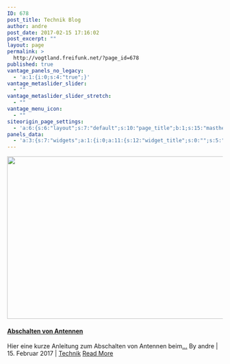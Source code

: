 ```yaml
---
ID: 678
post_title: Technik Blog
author: andre
post_date: 2017-02-15 17:16:02
post_excerpt: ""
layout: page
permalink: >
  http://vogtland.freifunk.net/?page_id=678
published: true
vantage_panels_no_legacy:
  - 'a:1:{i:0;s:4:"true";}'
vantage_metaslider_slider:
  - ""
vantage_metaslider_slider_stretch:
  - ""
vantage_menu_icon:
  - ""
siteorigin_page_settings:
  - 'a:6:{s:6:"layout";s:7:"default";s:10:"page_title";b:1;s:15:"masthead_margin";b:1;s:13:"footer_margin";b:1;s:13:"hide_masthead";b:0;s:19:"hide_footer_widgets";b:0;}'
panels_data:
  - 'a:3:{s:7:"widgets";a:1:{i:0;a:11:{s:12:"widget_title";s:0:"";s:5:"posts";s:144:"post_type=post&tax_query=category:technik-blog&date_query={"after":"","before":""}&orderby=date&order=DESC&posts_per_page=10&sticky=&additional=";s:9:"alignment";s:4:"left";s:6:"layout";s:14:"twelve columns";s:14:"excerpt_lenght";d:10;s:14:"read_more_text";s:9:"Read More";s:14:"title_linkable";b:1;s:14:"image_linkable";b:1;s:16:"blog_one_styling";a:4:{s:11:"title_color";b:0;s:13:"content_color";b:0;s:10:"meta_color";b:0;s:24:"so_field_container_state";s:6:"closed";}s:12:"_sow_form_id";s:13:"58a48815e3ed8";s:11:"panels_info";a:6:{s:5:"class";s:14:"Blog_Style_One";s:4:"grid";i:0;s:4:"cell";i:0;s:2:"id";i:0;s:9:"widget_id";s:36:"b1b84378-1874-4a5e-bcdb-ea547e0082ce";s:5:"style";a:2:{s:27:"background_image_attachment";b:0;s:18:"background_display";s:4:"tile";}}}}s:5:"grids";a:1:{i:0;a:2:{s:5:"cells";i:1;s:5:"style";a:0:{}}}s:10:"grid_cells";a:1:{i:0;a:2:{s:4:"grid";i:0;s:6:"weight";i:1;}}}'
---
```

<a href="http://vogtland.freifunk.net/?p=654"> <img width="720" height="380" src="http://vogtland.freifunk.net/wordpress/wp-content/uploads/2017/02/DSC_0030-720x380.jpg" class="attachment-post-thumbnail size-post-thumbnail wp-post-image" alt=""> </a>
<h4><a href="http://vogtland.freifunk.net/?p=654">Abschalten von Antennen</a></h4>
Hier eine kurze Anleitung zum Abschalten von Antennen beim<a href="http://vogtland.freifunk.net/?p=654">...</a>
By andre | 15. Februar 2017 | <a href="http://vogtland.freifunk.net/?cat=10" rel="category">Technik</a>            
<a href="http://vogtland.freifunk.net/?p=654">Read More </a>